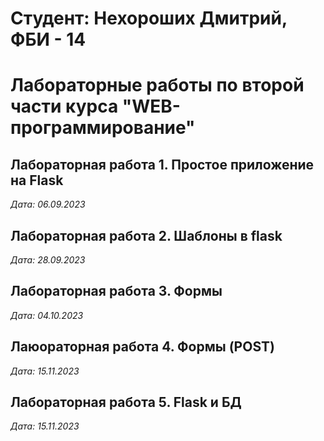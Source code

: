 # Студент: Нехороших Дмитрий, ФБИ - 14

# Лабораторные работы по второй части курса "WEB-программирование"

## Лабораторная работа 1. Простое приложение на Flask

*Дата: 06.09.2023*

## Лабораторная работа 2. Шаблоны в flask

*Дата: 28.09.2023*

## Лабораторная работа 3. Формы

*Дата: 04.10.2023*

## Лаюораторная работа 4. Формы (POST)

*Дата: 15.11.2023*

## Лабораторная работа 5. Flask и БД

*Дата: 15.11.2023*
